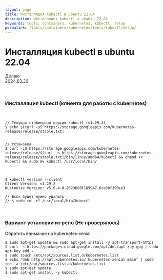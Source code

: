 ```yaml
---
layout: page
title: Инсталляция kubectl в ubuntu 22.04
description: Инсталляция kubectl в ubuntu 22.04
keywords: tools, containers, kubernetes, kubectl, setup
permalink: /tools/containers/kubernetes/tools/kubectl/setup/
---
```


# Инсталляция kubectl в ubuntu 22.04

Делаю:  
2024.03.30

<br/>

### Инсталляция kubectl (клиента для работы с kubernetes)

<br/>

```shell
// Текущая стабильная версия kubectl (v1.29.3)
$ echo $(curl -sS https://storage.googleapis.com/kubernetes-release/release/stable.txt)


// Установка
$ curl -LO https://storage.googleapis.com/kubernetes-release/release/$(curl -s https://storage.googleapis.com/kubernetes-release/release/stable.txt)/bin/linux/amd64/kubectl && chmod +x kubectl && sudo mv kubectl /usr/local/bin/
```

<br/>

```
$ kubectl version --client
Client Version: v1.29.3
Kustomize Version: v5.0.4-0.20230601165947-6ce0bf390ce3

// Если будет нужно удалить
// $ sudo rm -rf /usr/local/bin/kubectl
```

<br/>

### Вариант установки из репо (Не проверялось)

Обратить внимание на kubernetes-xenial.

```
$ sudo apt-get update && sudo apt-get install -y apt-transport-https
$ curl -s https://packages.cloud.google.com/apt/doc/apt-key.gpg | sudo apt-key add -
$ sudo touch /etc/apt/sources.list.d/kubernetes.list
$ echo "deb http://apt.kubernetes.io/ kubernetes-xenial main" | sudo tee -a /etc/apt/sources.list.d/kubernetes.list
$ sudo apt-get update
$ sudo apt-get install -y kubectl
```

